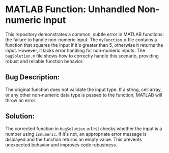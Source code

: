 # MATLAB Function: Unhandled Non-numeric Input

This repository demonstrates a common, subtle error in MATLAB functions: the failure to handle non-numeric input. The `myFunction.m` file contains a function that squares the input if it's greater than 5, otherwise it returns the input.  However, it lacks error handling for non-numeric inputs.  The `bugSolution.m` file shows how to correctly handle this scenario, providing robust and reliable function behavior.

## Bug Description:

The original function does not validate the input type. If a string, cell array, or any other non-numeric data type is passed to the function, MATLAB will throw an error.

## Solution:

The corrected function in `bugSolution.m` first checks whether the input is a number using `isnumeric`.  If it's not, an appropriate error message is displayed and the function returns an empty value.  This prevents unexpected behavior and improves code robustness.